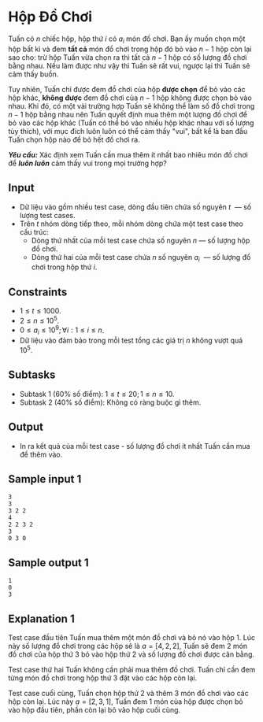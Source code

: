 # Hộp Đồ Chơi

Tuấn có $n$ chiếc hộp, hộp thứ $i$ có $a_i$ món đồ chơi. Bạn ấy muốn chọn một hộp bất kì và đem **tất cả** món đồ chơi trong hộp đó bỏ vào $n - 1$ hộp còn lại sao cho: trừ hộp Tuấn vừa chọn ra thì tất cả $n - 1$ hộp có số lượng đồ chơi bằng nhau. Nếu làm được như vậy thì Tuấn sẽ rất vui, ngược lại thì Tuấn sẽ cảm thấy buồn. 

Tuy nhiên, Tuấn chỉ được đem đồ chơi của hộp **được chọn** để bỏ vào các hộp khác, **không được** đem đồ chơi của $n - 1$ hộp không được chọn bỏ vào nhau. Khi đó, có một vài trường hợp Tuấn sẽ không thể làm số đồ chơi trong $n - 1$ hộp bằng nhau nên Tuấn quyết định mua thêm một lượng đồ chơi để bỏ vào các hộp khác (Tuấn có thể bỏ vào nhiều hộp khác nhau với số lượng tùy thích), với mục đích luôn luôn có thể cảm thấy "vui", bất kể là ban đầu Tuấn chọn hộp nào để bỏ hết đồ chơi ra.

***Yêu cầu:*** Xác định xem Tuấn cần mua thêm ít nhất bao nhiêu món đồ chơi để ***luôn luôn*** cảm thấy vui trong mọi trường hợp?

## Input

- Dữ liệu vào gồm nhiều test case, dòng đầu tiên chứa số nguyên $t$  — số lượng test cases. 
- Trên $t$ nhóm dòng tiếp theo, mỗi nhóm dòng chứa một test case theo cấu trúc:
    - Dòng thứ nhất của mỗi test case chứa số nguyên $n$ — số lượng hộp đồ chơi.
    - Dòng thứ hai của mỗi test case chứa $n$ số nguyên $a_i$  — số lượng đồ chơi trong hộp thứ $i$.
    
## Constraints

- $1 \le t \le 1000$.
- $2 \le n \le 10^5$.
- $0 \le a_i \le 10^9; \forall i: 1 \le i \le n$.
- Dữ liệu vào đảm bảo trong mỗi test tổng các giá trị $n$ không vượt quá $10^5$.

## Subtasks

- Subtask $1$ ($60\%$ số điểm): $1 \le t \le 20; 1 \le n \le 10$.
- Subtask $2$ ($40\%$ số điểm): Không có ràng buộc gì thêm.

## Output

- In ra kết quả của mỗi test case - số lượng đồ chơi ít nhất Tuấn cần mua để thêm vào.

## Sample input 1

```
3
3
3 2 2
4
2 2 3 2
3
0 3 0
```

## Sample output 1

```
1
0
3
```

## Explanation 1

Test case đầu tiên Tuấn mua thêm một món đồ chơi và bỏ nó vào hộp $1$. Lúc này số lượng đồ chơi trong các hộp sẽ là $a = [4, 2, 2],$ Tuấn sẽ đem $2$ món đồ chơi của hộp thứ $3$ bỏ vào hộp thứ $2$ và số lượng đồ chơi được cân bằng.

Test case thứ hai Tuấn không cần phải mua thêm đồ chơi. Tuấn chỉ cần đem từng món đồ chơi trong hộp thứ $3$ đặt vào các hộp còn lại.

Test case cuối cùng, Tuấn chọn hộp thứ $2$ và thêm $3$ món đồ chơi vào các hộp còn lại. Lúc này $a = [2, 3, 1],$ Tuấn đem $1$ món của hộp được chọn bỏ vào hộp đầu tiên, phần còn lại bỏ vào hộp cuối cùng.

